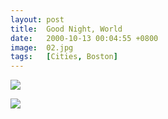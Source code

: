 ```yaml
---
layout: post
title:  Good Night, World
date:   2000-10-13 00:04:55 +0800
image:  02.jpg
tags:   [Cities, Boston]
---
```


![]({{site.baseurl}}/img/nyc.jpg)

![]({{site.baseurl}}/img/04.jpg)
